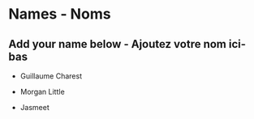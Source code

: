 # Names - Noms

## Add your name below - Ajoutez votre nom ici-bas

* Guillaume Charest
* Morgan Little

* Jasmeet


